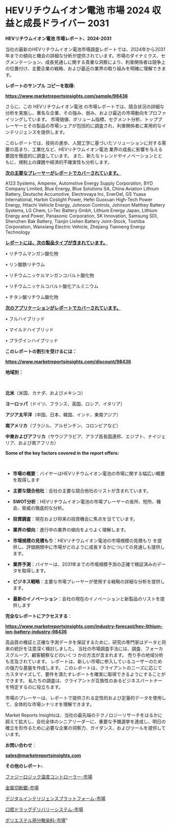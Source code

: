 # HEVリチウムイオン電池 市場 2024 収益と成長ドライバー 2031

<strong>HEVリチウムイオン電池 市場レポート、2024-2031</strong>

当社の最新のHEVリチウムイオン電池市場調査レポートでは、2024年から2031年までの傾向と機会の詳細な分析が提供されています。市場のダイナミクス、セグメンテーション、成長見通しに関する貴重な洞察により、利害関係者は競争上の位置付け、主要企業の戦略、および最近の業界の取り組みを明確に理解できます。



<strong>レポートのサンプル コピーを取得:</strong> <a href=https://www.marketreportsinsights.com/sample/98436>

<strong><u>https://www.marketreportsinsights.com/sample/98436</u></strong></a>

さらに、この HEVリチウムイオン電池 の市場レポートでは、競合状況の詳細な分析を実施し、著名な企業、その強み、弱み、および最近の市場動向をプロファイリングしています。 市場価値、ボリューム指標、セグメント分析、トッププレーヤーとその製品の市場シェアが包括的に調査され、利害関係者に実用的なインテリジェンスを提供します。

このレポートでは、技術の進歩、人間工学に基づいたソリューションに対する需要の高まり、工業化など、HEVリチウムイオン電池 業界の成長に影響を与える要因を徹底的に調査しています。 また、新たなトレンドやイノベーションとともに、規制上の課題や経済的不確実性も分析します。



<strong><u>次の主要なプレーヤーがレポートでカバーされています。</u></strong>

A123 Systems, Amperex, Automotive Energy Supply Corporation, BYD Company Limited, Blue Energy, Blue Solutions SA, China Aviation Lithium Battery, Deutsche Accumotive, Electrovaya Inc, EnerDel, GS Yuasa International, Harbin Coslight Power, Hefei Guoxuan High-Tech Power Energy, Hitachi Vehicle Energy, Johnson Controls, Johnson Matthey Battery Systems, LG Chem, Li-Tec Battery Gmbh, Lithium Energy Japan, Lithium Energy and Power, Panasonic Corporation, SK Innovation, Samsung SDI, Shenzhen Bak Battery, Tianjin Lishen Battery Joint-Stock, Toshiba Corporation, Wanxiang Electric Vehicle, Zhejiang Tianneng Energy Technology



<strong><u><b>レポートには、次の製品タイプが含まれています。</b></u></strong>

• リチウムマンガン酸化物

• リン酸鉄リチウム

• リチウムニッケルマンガンコバルト酸化物

• リチウムニッケルコバルト酸化アルミニウム

• チタン酸リチウム酸化物



<strong><u><b>次のアプリケーションがレポートでカバーされています。</b></u></strong>

• フルハイブリッド

• マイルドハイブリッド

• プラグインハイブリッド



<strong><b>このレポートの割引を受けるには：</b></strong>

<a href=https://www.marketreportsinsights.com/discount/98436>

<strong><u>https://www.marketreportsinsights.com/discount/98436</u></strong></a>



<strong>地域別：</strong>

<strong> </strong>



<strong>北米</strong>（米国、カナダ、およびメキシコ）



<strong>ヨーロッパ</strong>（ドイツ、フランス、英国、ロシア、イタリア）



<strong>アジア太平洋</strong>（中国、日本、韓国、インド、東南アジア）



<strong>南アメリカ</strong>（ブラジル、アルゼンチン、コロンビアなど）



<strong>中東およびアフリカ</strong>（サウジアラビア、アラブ首長国連邦、エジプト、ナイジェリア、および南アフリカ）



<strong>Some of the key factors covered in the report offers:</strong>

<strong> </strong>
<ul>
  <li>

<strong>市場の概要</strong>：バイヤーはHEVリチウムイオン電池の市場に関する幅広い概要を取得します</li>
  <li>

<strong>主要な競合他社</strong>：会社の主要な競合他社のリストが含まれています。</li>
  <li>

<strong>SWOT分析</strong>：HEVリチウムイオン電池の市場プレーヤーの長所、短所、機会、脅威の徹底的な分析。</li>
  <li>

<strong>投資調査</strong>：現在および将来の投資機会に焦点を当てています。</li>
  <li>

<strong>業界の傾向</strong>：進行中の業界の傾向をよりよく理解します。</li>
  <li>

<strong>市場規模の見積もり</strong>：HEVリチウムイオン電池の市場規模の見積もり を提供し、評価期間中に市場がどのように成長するかについての見通しも提供します。</li>
  <li>

<strong>業界予測</strong>：バイヤーは、2031年までの市場規模予測の正確で検証済みのデータを取得します。</li>
  <li>

<strong>ビジネス戦略</strong>：主要な市場プレーヤーが使用する戦略の詳細な分析を提供します。</li>
  <li>

<strong>最新のイノベーション</strong>：会社の現在のイノベーションと新製品のリストを提供します</li>
</ul>


<strong>完全なレポートにアクセスする</strong>：

<a href=https://www.marketreportsinsights.com/industry-forecast/hev-lithium-ion-battery-industry-98436>

<strong><u>https://www.marketreportsinsights.com/industry-forecast/hev-lithium-ion-battery-industry-98436</u></strong></a>

高品質の検証と正確な予測データを保証するために、研究の専門家はデータと将来の統計を注意深く検討しました。 当社の市場調査手法には、調査、フォーカスグループ、顧客観察などのいくつ かの方法が含まれます。 売り手の地域分析も言及されています。 レポートは、新しい市場に参入しているユーザーのための強力な基盤を作成します。 このレポートは、クライアントのニーズに応じてカスタマイズして、要件を満たすレポートを確実に取得できるようにすることができます。 私たちの調査は、クライアントが互換性のあるビジネスパートナーを特定するのに役立ちます。

市場のプレーヤーは、レポートで提供される定性的および定量的データを使用して、全体的な市場シナリオを理解できます。

Market Reports Insightsは、当社の最先端のテクノロジーリサーチをはるかに超えて拡大し、会社全体のシニアリーダーに、重要な予備選挙を達成し、明日の確立を形作るために必要な企業の洞察力、ガイダンス、およびツールを提供しています。



<strong><b>お問い合わせ</b></strong>：

<a href=mailto:sales@marketreportsinsights.com>

<strong><u>sales@marketreportsinsights.com</u></strong></a>



<strong>その他のレポート:</strong>

<a href=https://www.linkedin.com/pulse/ファジーロジック温度コントローラー-市場-2023-収益と成長ドライバー-2030-pr-news-hub-cjwjf/>ファジーロジック温度コントローラー-市場</a>

<a href=https://www.linkedin.com/pulse/金属切断鋸-市場-2023-収益と成長ドライバー-2030-trend-tracking-toolbox-24-analysis-7luuf/>金属切断鋸-市場</a>

<a href=https://www.linkedin.com/pulse/デジタルインテリジェンスプラットフォーム-市場-2023-新興市場-将来の動向と市場需要-a5zuf/>デジタルインテリジェンスプラットフォーム-市場</a>

<a href=https://www.linkedin.com/pulse/口腔ドラッグデリバリーシステム-市場-2023-総合分析と事業成長戦略-hajzf/>口腔ドラッグデリバリーシステム-市場</a>

<a href=https://www.linkedin.com/pulse/ポリエステル用分散染料-市場-2023-最新の-cagr-および成長分析-her2f/>ポリエステル用分散染料-市場</a>"
